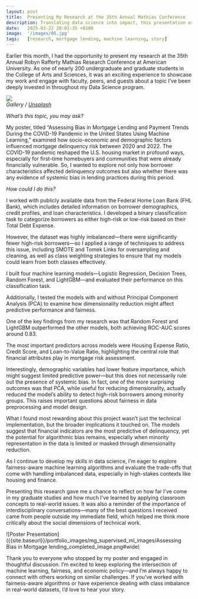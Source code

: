 ```yaml
---
layout: post
title:  Presenting My Research at the 35th Annual Mathias Conference
description: Translating data science into impact, this presentation explored bias in mortgage lending during the COVID-19 pandemic through machine learning. From tackling class imbalance to evaluating model fairness, the project highlighted how technical rigor and social relevance intersect. Engaging with a vibrant academic community, the experience sharpened my communication skills and reinforced the power of data-driven storytelling.
date:   2025-03-22 20:01:35 +0300
image:  '/images/05.jpg'
tags:   [research, mortgage lending, machine learning, story]
---
```


Earlier this month, I had the opportunity to present my research at the 35th Annual Robyn Rafferty Mathias Research Conference at American University. As one of nearly 200 undergraduate and graduate students in the College of Arts and Sciences, it was an exciting experience to showcase my work and engage with faculty, peers, and guests about a topic I’ve been deeply invested in throughout my Data Science program.

<div class="gallery-box">
  <div class="gallery">
    <img src="/hilton_website/post_images/mathias_conference/mathias_solo_shot.jpeg" loading="lazy">
  </div>
  <em>Gallery / <a href="https://unsplash.com/" target="_blank">Unsplash</a></em>
</div>

*What’s this topic, you may ask?*

My poster, titled “Assessing Bias in Mortgage Lending and Payment Trends During the COVID-19 Pandemic in the United States Using Machine Learning,” examined how socio-economic and demographic factors influenced mortgage delinquency risk between 2020 and 2022.
The COVID-19 pandemic reshaped the U.S. housing market in profound ways, especially for first-time homebuyers and communities that were already financially vulnerable. So, I wanted to explore not only how borrower characteristics affected delinquency outcomes but also whether there was any evidence of systemic bias in lending practices during this period.

*How could I do this?*

I worked with publicly available data from the Federal Home Loan Bank (FHL Bank), which includes detailed information on borrower demographics, credit profiles, and loan characteristics. I developed a binary classification task to categorize borrowers as either high-risk or low-risk based on their Total Debt Expense. 

However, the dataset was highly imbalanced—there were significantly fewer high-risk borrowers—so I applied a range of techniques to address this issue, including SMOTE and Tomek Links for oversampling and cleaning, as well as class weighting strategies to ensure that my models could learn from both classes effectively.

I built four machine learning models—Logistic Regression, Decision Trees, Random Forest, and LightGBM—and evaluated their performance on this classification task.

Additionally, I tested the models with and without Principal Component Analysis (PCA) to examine how dimensionality reduction might affect predictive performance and fairness.

One of the key findings from my research was that Random Forest and LightGBM outperformed the other models, both achieving ROC-AUC scores around 0.83. 

The most important predictors across models were Housing Expense Ratio, Credit Score, and Loan-to-Value Ratio, highlighting the central role that financial attributes play in mortgage risk assessment. 

Interestingly, demographic variables had lower feature importance, which might suggest limited predictive power—but this does not necessarily rule out the presence of systemic bias. In fact, one of the more surprising outcomes was that PCA, while useful for reducing dimensionality, actually reduced the model’s ability to detect high-risk borrowers among minority groups. This raises important questions about fairness in data preprocessing and model design.

What I found most rewarding about this project wasn’t just the technical implementation, but the broader implications it touched on. The models suggest that financial indicators are the most predictive of delinquency, yet the potential for algorithmic bias remains, especially when minority representation in the data is limited or masked through dimensionality reduction. 

As I continue to develop my skills in data science, I’m eager to explore fairness-aware machine learning algorithms and evaluate the trade-offs that come with handling imbalanced data, especially in high-stakes contexts like housing and finance.

Presenting this research gave me a chance to reflect on how far I’ve come in my graduate studies and how much I’ve learned by applying classroom concepts to real-world issues. It was also a reminder of the importance of interdisciplinary conversations—many of the best questions I received came from people outside my immediate field, which helped me think more critically about the social dimensions of technical work.

![Poster Presentation]({{site.baseurl}}/portfolio_images/mg_supervised_ml_images/Assessing Bias in Mortgage lending_completed_image.png#wide)

Thank you to everyone who stopped by my poster and engaged in thoughtful discussion. I’m excited to keep exploring the intersection of machine learning, fairness, and economic policy—and I’m always happy to connect with others working on similar challenges. If you’ve worked with fairness-aware algorithms or have experience dealing with class imbalance in real-world datasets, I’d love to hear your story.
